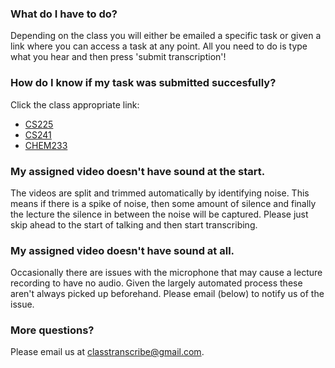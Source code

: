 ### What do I have to do?

Depending on the class you will either be emailed a specific task or given a 
link where you can access a task at any point. All you need to do is type what
you hear and then press 'submit transcription'!

### How do I know if my task was submitted succesfully?

Click the class appropriate link:
* [CS225](http://www.classtranscribe.com/progress/CS225-SP16)
* [CS241](http://www.classtranscribe.com/progress/CS241-SP16)
* [CHEM233](http://www.classtranscribe.com/progress/CHEM233-SP16)

### My assigned video doesn't have sound at the start.

The videos are split and trimmed automatically by identifying noise. This means if there is a spike of noise, then some amount of silence and finally the lecture the silence in between the noise will be captured. Please just skip ahead to the start of talking and then start transcribing.

### My assigned video doesn't have sound at all.

Occasionally there are issues with the microphone that may cause a lecture recording to have no audio. Given the largely automated process these aren't always picked up beforehand. Please email (below) to notify us of the issue.

### More questions?

Please email us at classtranscribe@gmail.com.
